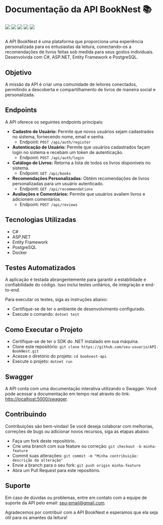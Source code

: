 # Documentação da API BookNest 📚

<div align="left">
    <img align="center" src="https://img.shields.io/badge/PostgreSQL-316192?style=for-the-badge&logo=postgresql&logoColor=white">
    <img align="center" src="https://img.shields.io/badge/ASP.NET-5C2D91?style=for-the-badge&logo=.net&logoColor=white">
    <img align="center" src="https://img.shields.io/badge/C%23-239120?style=for-the-badge&logo=c-sharp&logoColor=white">
    <img align="center" src="https://img.shields.io/badge/Entity%20Framework-5C2D91?style=for-the-badge&logo=.net&logoColor=white">
    <img align="center" src="https://img.shields.io/badge/Maintained%3F-yes-green.svg">
</div>

<br />

A API BookNest é uma plataforma que proporciona uma experiência personalizada para os entusiastas da leitura, conectando-os a recomendações de livros feitas sob medida para seus gostos individuais. Desenvolvida com C#, ASP.NET, Entity Framework e PostgreSQL.

## Objetivo

A missão da API é criar uma comunidade de leitores conectados, permitindo a descoberta e compartilhamento de livros de maneira social e personalizada.

## Endpoints

A API oferece os seguintes endpoints principais:

- **Cadastro de Usuário:** Permite que novos usuários sejam cadastrados no sistema, fornecendo nome, email e senha.
  - Endpoint: `POST /api/auth/register`
- **Autenticação de Usuário:** Permite que usuários cadastrados façam login no sistema e recebam um token de autenticação.
  - Endpoint: `POST /api/auth/login`
- **Catálogo de Livros:** Retorna a lista de todos os livros disponíveis no sistema.
  - Endpoint: `GET /api/books`
- **Recomendações Personalizadas:** Obtém recomendações de livros personalizadas para um usuário autenticado.
  - Endpoint: `GET /api/recommendations`
- **Avaliações e Comentários:** Permite que usuários avaliem livros e adicionem comentários.
  - Endpoint: `POST /api/reviews`

## Tecnologias Utilizadas

- C#
- ASP.NET
- Entity Framework
- PostgreSQL
- Docker

## Testes Automatizados

A aplicação é testada abrangentemente para garantir a estabilidade e confiabilidade do código. Isso inclui testes unitários, de integração e end-to-end.

Para executar os testes, siga as instruções abaixo:

- Certifique-se de ter o ambiente de desenvolvimento configurado.
- Execute o comando: `dotnet test`

## Como Executar o Projeto

- Certifique-se de ter o SDK do .NET instalado em sua máquina.
- Clone este repositório: `git clone https://github.com/seu-usuario/API-BookNest.git`
- Acesse o diretório do projeto: `cd booknest-api`
- Execute o projeto: `dotnet run`

## Swagger

A API conta com uma documentação interativa utilizando o Swagger. Você pode acessar a documentação em tempo real através do link: [http://localhost:5000/swagger](http://localhost:5000/swagger).

## Contribuindo

Contribuições são bem-vindas! Se você deseja colaborar com melhorias, correções de bugs ou adicionar novos recursos, siga as etapas abaixo:

- Faça um fork deste repositório.
- Crie uma branch com sua feature ou correção: `git checkout -b minha-feature`
- Commit suas alterações: `git commit -m "Minha contribuição: descrição da alteração"`
- Envie a branch para o seu fork: `git push origin minha-feature`
- Abra um Pull Request para este repositório.

## Suporte

Em caso de dúvidas ou problemas, entre em contato com a equipe de suporte da API pelo email: seu-email@gmail.com.

Agradecemos por contribuir com a API BookNest e esperamos que ela seja útil para os amantes da leitura!